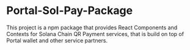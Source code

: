 # Portal-Sol-Pay-Package

This project is a npm package that provides React Components and Contexts for Solana Chain QR Payment services, that is build on top of Portal wallet and other service partners.